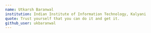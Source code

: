 ```yaml
---
name: Utkarsh Baranwal
institution: Indian Institute of Information Technology, Kalyani
quote: Trust yourself that you can do it and get it.
github_user: ukbaranwal
---
```

